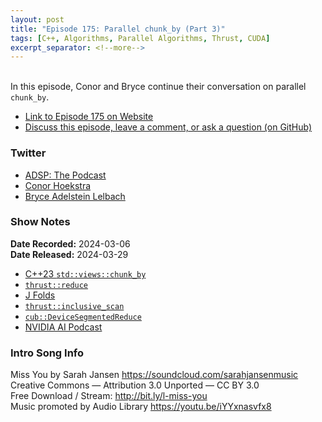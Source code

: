 ```yaml
---
layout: post
title: "Episode 175: Parallel chunk_by (Part 3)"
tags: [C++, Algorithms, Parallel Algorithms, Thrust, CUDA]
excerpt_separator: <!--more-->
---
```


<div id="buzzsprout-player-14791814"></div><script src="https://www.buzzsprout.com/1501960/14791814-episode-175-parallel-chunk_by-part-3.js?container_id=buzzsprout-player-14791814&player=small" type="text/javascript" charset="utf-8"></script>

<br>In this episode, Conor and Bryce continue their conversation on parallel `chunk_by`.

<!--more-->

* [Link to Episode 175 on Website](https://adspthepodcast.com/2024/03/29/Episode-175.html)
* [Discuss this episode, leave a comment, or ask a question (on GitHub)](https://github.com/codereport/adsp2/discussions/67)

### Twitter
 
* [ADSP: The Podcast](https://twitter.com/adspthepodcast)
* [Conor Hoekstra](https://twitter.com/code_report)
* [Bryce Adelstein Lelbach](https://twitter.com/blelbach)

### Show Notes
 
**Date Recorded:** 2024-03-06 <br>
**Date Released:** 2024-03-29

* [C++23 `std::views::chunk_by`](https://en.cppreference.com/w/cpp/ranges/chunk_by_view)
* [`thrust::reduce`](https://nvidia.github.io/cccl/thrust/api/groups/group__reductions.html#function-reduce)
* [J Folds](https://code.jsoftware.com/wiki/Vocabulary/fcap)
* [`thrust::inclusive_scan`](https://nvidia.github.io/cccl/thrust/api/groups/group__prefixsums.html#function-inclusive-scan)
* [`cub::DeviceSegmentedReduce`](https://nvidia.github.io/cccl/cub/api/structcub_1_1DeviceSegmentedReduce.html)
* [NVIDIA AI Podcast](https://blogs.nvidia.com/ai-podcast/)

### Intro Song Info
 
Miss You by Sarah Jansen https://soundcloud.com/sarahjansenmusic<br>
Creative Commons — Attribution 3.0 Unported — CC BY 3.0<br>
Free Download / Stream: http://bit.ly/l-miss-you<br>
Music promoted by Audio Library https://youtu.be/iYYxnasvfx8<br>
